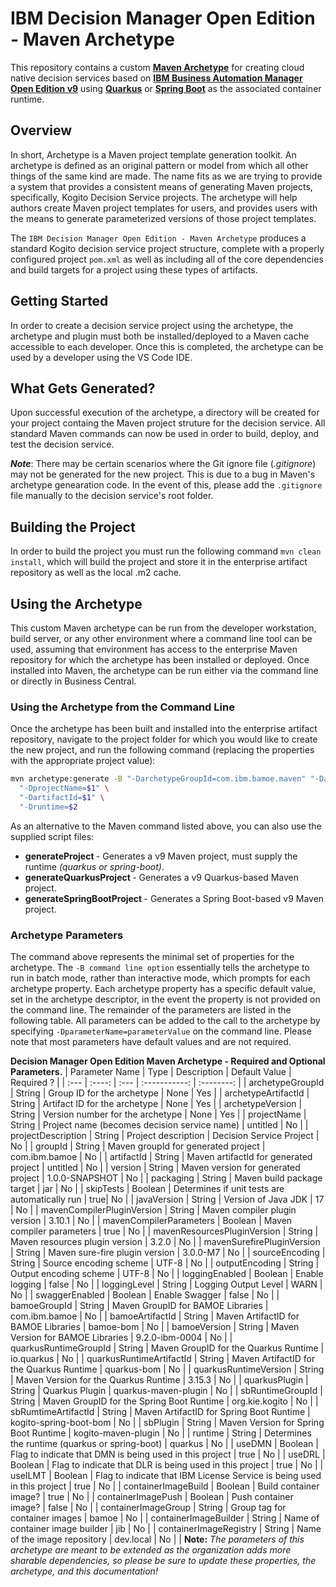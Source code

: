 # IBM Decision Manager Open Edition - Maven Archetype
This repository contains a custom [**Maven Archetype**](https://maven.apache.org/guides/introduction/introduction-to-archetypes.html) for creating cloud native decision services based on [**IBM Business Automation Manager Open Edition v9**](https://www.ibm.com/docs/en/ibamoe/9.2.x) using [**Quarkus**](https://https://quarkus.io//) or [**Spring Boot**](https://spring.io/) as the associated container runtime.

## Overview
In short, Archetype is a Maven project template generation toolkit. An archetype is defined as an original pattern or model from which all other things of the same kind are made. The name fits as we are trying to provide a system that provides a consistent means of generating Maven projects, specifically, Kogito Decision Service projects. The archetype will help authors create Maven project templates for users, and provides users with the means to generate parameterized versions of those project templates.

The `IBM Decision Manager Open Edition - Maven Archetype` produces a standard Kogito decision service project structure, complete with a properly configured project `pom.xml` as well as including all of the core dependencies and build targets for a project using these types of artifacts.  

## Getting Started
In order to create a decision service project using the archetype, the archetype and plugin must both be installed/deployed to a Maven cache accessible to each developer. Once this is completed, the archetype can be used by a developer using the VS Code IDE.

## What Gets Generated?
Upon successful execution of the archetype, a directory will be created for your project containg the Maven project struture for the decision service.  All standard Maven commands can now be used in order to build, deploy, and test the decision service.

**_Note_**: There may be certain scenarios where the Git ignore file (_.gitignore_) may not be generated for the new  project.  This is due to a bug in Maven's archetype genearation code.  In the event of this, please add the `.gitignore` file manually to the decision service's root folder.

## Building the Project
In order to build the project you must run the following command `mvn clean install`, which will build the project and store it in the enterprise artifact repository as well as the local .m2 cache. 

## Using the Archetype
This custom Maven archetype can be run from the developer workstation, build server, or any other environment where a command line tool can be used, assuming that environment has access to the enterprise Maven repository for which the archetype has been installed or deployed. Once installed into Maven, the archetype can be run either via the command line or directly in Business Central.

### Using the Archetype from the Command Line
Once the archetype has been built and installed into the enterprise artifact repository, navigate to the project folder for which you would like to create the new project, and run the following command (replacing the properties with the appropriate project value):

```bash
mvn archetype:generate -B "-DarchetypeGroupId=com.ibm.bamoe.maven" "-DarchetypeArtifactId=dmoe-maven-archetype" "-DarchetypeVersion=1.0.0" \
  "-DprojectName=$1" \
  "-DartifactId=$1" \
  "-Druntime=$2
``` 

As an alternative to the Maven command listed above, you can also use the supplied script files:

- **generateProject <projectName> <runtime>** - Generates a v9 Maven project, must supply the runtime _(quarkus or spring-boot)_.
- **generateQuarkusProject <projectName>** - Generates a v9 Quarkus-based Maven project.
- **generateSpringBootProject <projectName>** - Generates a Spring Boot-based v9 Maven project.

### Archetype Parameters

The command above represents the minimal set of properties for the archetype. The `-B command line option` essentially tells the archetype to run in batch mode, rather than interactive mode, which prompts for each archetype property. Each archetype property has a specific default value, set in the archetype descriptor, in the event the property is not provided on the command line. The remainder of the parameters are listed in the following table. All parameters can be added to the call to the archetype by specifying `-DparameterName=parameterValue` on the command line. Please note that most parameters have default values and are not required.

**Decision Manager Open Edition Maven Archetype - Required and Optional Parameters.**
| Parameter Name | Type   | Description | Default Value | Required ? |
| :---           | :----: | :---        | :-----------: | :--------: |
| archetypeGroupId | String | Group ID for the archetype | None | Yes |
| archetypeArtifactId | String | Artifact ID for the archetype | None | Yes |
| archetypeVersion | String | Version number for the archetype | None | Yes |
| projectName | String | Project name (becomes decision service name) | untitled | No |
| projectDescription | String | Project description | Decision Service Project | No |
| groupId | String | Maven groupId for generated project | com.ibm.bamoe | No |
| artifactId | String | Maven artifactId for generated project | untitled | No |
| version | String | Maven version for generated project | 1.0.0-SNAPSHOT | No |
| packaging | String | Maven build package target | jar | No |
| skipTests | Boolean | Determines if unit tests are automatically run | true| No |
| javaVersion | String | Version of Java JDK | 17 | No |
| mavenCompilerPluginVersion | String | Maven compiler plugin version | 3.10.1 | No |
| mavenCompilerParameters | Boolean | Maven compiler parameters | true | No |
| mavenResourcesPluginVersion | String | Maven resources plugin version | 3.2.0 | No |
| mavenSurefirePluginVersion | String | Maven sure-fire plugin version | 3.0.0-M7 | No |
| sourceEncoding | String | Source encoding scheme | UTF-8 | No |
| outputEncoding | String | Output encoding scheme | UTF-8 | No |
| loggingEnabled | Boolean | Enable logging | false | No |
| loggingLevel | String | Logging Output Level | WARN | No |
| swaggerEnabled | Boolean | Enable Swagger | false | No |
| bamoeGroupId | String | Maven GroupID for BAMOE Libraries | com.ibm.bamoe | No |
| bamoeArtifactId | String | Maven ArtifactID for BAMOE Libraries | bamoe-bom | No |
| bamoeVersion | String | Maven Version for BAMOE Libraries | 9.2.0-ibm-0004 | No |
| quarkusRuntimeGroupId | String | Maven GroupID for the Quarkus Runtime | io.quarkus | No |
| quarkusRuntimeArtifactId | String | Maven ArtifactID for the Quarkus Runtime | quarkus-bom | No |
| quarkusRuntimeVersion | String | Maven Version for the Quarkus Runtime | 3.15.3 | No |
| quarkusPlugin | String | Quarkus Plugin | quarkus-maven-plugin | No |
| sbRuntimeGroupId | String | Maven GroupID for the Spring Boot Runtime  | org.kie.kogito | No |
| sbRumtimeArtifactId | String | Maven ArtifactID for Spring Boot Runtime  | kogito-spring-boot-bom | No |
| sbPlugin | String | Maven Version for Spring Boot Runtime | kogito-maven-plugin | No |
| runtime | String | Determines the runtime (quarkus or spring-boot) | quarkus | No |
| useDMN | Boolean | Flag to indicate that DMN is being used in this project | true | No |
| useDRL | Boolean | Flag to indicate that DLR is being used in this project | true | No |
| useILMT | Boolean | Flag to indicate that IBM License Service is being used in this project | true | No |
| containerImageBuild | Boolean | Build container image? | true | No |
| containerImagePush | Boolean | Push container image? | false | No |
| containerImageGroup | String | Group tag for container images | bamoe | No |
| containerImageBuilder | String | Name of container image builder | jib | No |
| containerImageRegistry | String | Name of the image repository | dev.local | No |
|
**Note:** *The parameters of this archetype are meant to be extended as the organization adds more sharable dependencies, so please be sure to update these properties, the archetype, and this documentation!*

